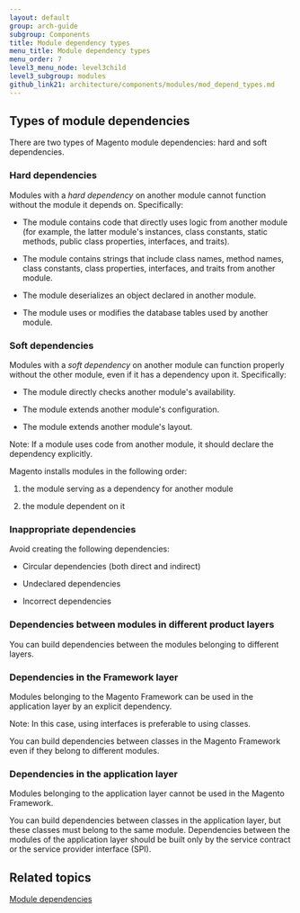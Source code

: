 ```yaml
---
layout: default
group: arch-guide
subgroup: Components
title: Module dependency types
menu_title: Module dependency types
menu_order: 7
level3_menu_node: level3child
level3_subgroup: modules
github_link21: architecture/components/modules/mod_depend_types.md
---
```


<h2 id="m2devgde-moddep-declare-dep">Types of module dependencies</h2>
There are two types of Magento module dependencies: hard and soft dependencies.


<h3>Hard dependencies</h3>

Modules with a <i>hard dependency</i> on another module cannot function without the module it depends on. Specifically:

* The module contains code that directly uses logic from another module  (for example, the latter module's instances, class constants, static methods, public class properties, interfaces, and traits). 

* The module contains strings that include class names, method names, class constants, class properties, interfaces, and traits from another module. 

* The module deserializes an object declared in another module. 

* The module uses or modifies the database tables used by another module. 

	
<h3>Soft dependencies</h3>

Modules with a  <i>soft dependency</i> on another module can function properly without the other module, even if it has a dependency upon it. Specifically:

* The module directly checks another module's availability.

* The module extends another module's configuration.
	
* The module extends another module's layout.

<div class="bs-callout bs-callout-warning" id="warning">
<p>Note: If a module uses code from another module, it should declare the dependency explicitly.
</p>
</div>

Magento installs modules in the following order: 

1) the module serving as a dependency for another module

2) the module dependent on it


<h3 id="m2devgde-moddep-inapp-dep">Inappropriate dependencies</h3>

Avoid creating the following dependencies:

* Circular dependencies (both direct and indirect)

* Undeclared dependencies

* Incorrect dependencies

<h3 id="m2devgde-moddep-diff-layer">Dependencies between modules in different product layers</h3>
You can build dependencies between the modules belonging to different layers.

<h3 id="m2devgde-moddep-frmwk-layer">Dependencies in the Framework layer</h3>
Modules belonging to the Magento Framework can be used in the application layer by an explicit dependency.

<div class="bs-callout bs-callout-info" id="info">
  <p>Note: In this case, using interfaces is preferable to using classes. </p>
  <p>You can build dependencies between classes in the Magento Framework  even if they belong to different modules.</p>
</div>


<h3 id="m2devgde-moddep-app-layer">Dependencies in the application layer</h3>
Modules belonging to the application layer cannot be used in the Magento Framework.

You can build dependencies between classes in the application layer, but these classes must belong to the same module. Dependencies between the modules of the application layer should be built only by the service contract or the service provider interface (SPI).

<h2 id="m2arch-module-related">Related topics</h2>

<a href="{{ site.gdeurl21 }}architecture/archi_perspectives/components/modules/mod_depend.html">Module dependencies</a>


